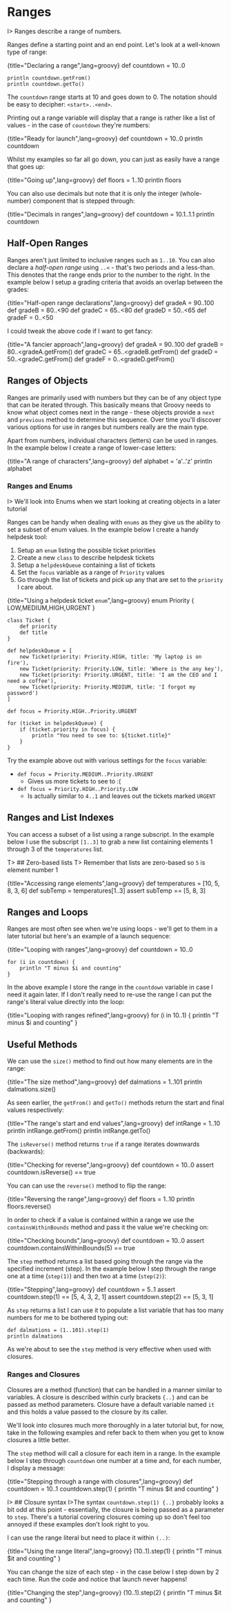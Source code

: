 # Ranges

I> Ranges describe a range of numbers.

Ranges define a starting point and an end point. Let's look at a well-known type of range:

{title="Declaring a range",lang=groovy}
	def countdown = 10..0
	
	println countdown.getFrom()
	println countdown.getTo()


The `countdown` range starts at 10 and goes down to 0. The notation should be easy to decipher: `<start>..<end>`.

Printing out a range variable will display that a range is rather like a list of values - in the case of `countdown` they're numbers:

{title="Ready for launch",lang=groovy}
	def countdown = 10..0
	println countdown


Whilst my examples so far all go down, you can just as easily have a range that goes up:

{title="Going up",lang=groovy}
	def floors = 1..10
	println floors


You can also use decimals but note that it is only the integer (whole-number) component that is stepped through:

{title="Decimals in ranges",lang=groovy}
	def countdown = 10.1..1.1
	println countdown


## Half-Open Ranges

Ranges aren't just limited to inclusive ranges such as `1..10`. You can also declare a _half-open range_ using `..<` - that's two periods and a less-than. This denotes that the range ends prior to the number to the right. In the example below I setup a grading criteria that avoids an overlap between the grades:

{title="Half-open range declarations",lang=groovy}
	def gradeA = 90..100
	def gradeB = 80..<90
	def gradeC = 65..<80
	def gradeD = 50..<65
	def gradeF = 0..<50


I could tweak the above code if I want to get fancy:

{title="A fancier approach",lang=groovy}
	def gradeA = 90..100
	def gradeB = 80..<gradeA.getFrom()
	def gradeC = 65..<gradeB.getFrom()
	def gradeD = 50..<gradeC.getFrom()
	def gradeF = 0..<gradeD.getFrom()


## Ranges of Objects

Ranges are primarily used with numbers but they can be of any object type that can be iterated through. This basically means that Groovy needs to know what object comes next in the range - these objects provide a `next` and `previous` method to determine this sequence. Over time you'll discover various options for use in ranges but numbers really are the main type. 

Apart from numbers, individual characters (letters) can be used in ranges. In the example below I create a range of lower-case letters:

{title="A range of characters",lang=groovy}
	def alphabet = 'a'..'z'
	println alphabet


### Ranges and Enums

I> We'll look into Enums when we start looking at creating objects in a later tutorial

Ranges can be handy when dealing with `enums` as they give us the ability to set a subset of enum values. In the example below I create a handy helpdesk tool:

1. Setup an `enum` listing the possible ticket priorities
2. Create a new `class` to describe helpdesk tickets
3. Setup a `helpdeskQueue` containing a list of tickets
4. Set the `focus` variable as a range of `Priority` values
5. Go through the list of tickets and pick up any that are set to the `priority` I care about.

{title="Using a helpdesk ticket `enum`",lang=groovy}
	enum Priority {
	    LOW,MEDIUM,HIGH,URGENT
	}
	
	class Ticket {
	    def priority
	    def title
	}
	
	def helpdeskQueue = [
	    new Ticket(priority: Priority.HIGH, title: 'My laptop is on fire'),
	    new Ticket(priority: Priority.LOW, title: 'Where is the any key'),
	    new Ticket(priority: Priority.URGENT, title: 'I am the CEO and I need a coffee'),
	    new Ticket(priority: Priority.MEDIUM, title: 'I forgot my password')
	]
	
	def focus = Priority.HIGH..Priority.URGENT
	
	for (ticket in helpdeskQueue) {
	    if (ticket.priority in focus) {
	        println "You need to see to: ${ticket.title}"
	    }
	}


Try the example above out with various settings for the `focus` variable:

- `def focus = Priority.MEDIUM..Priority.URGENT`
	- Gives us more tickets to see to :(
- `def focus = Priority.HIGH..Priority.LOW`
	- Is actually similar to `4..1` and leaves out the tickets marked `URGENT`

## Ranges and List Indexes

You can access a subset of a list using a range subscript. In the example below I use the subscript `[1..3]` to grab a new list containing elements 1 through 3 of the `temperatures` list. 

T> ## Zero-based lists
T> Remember that lists are zero-based so `5` is element number 1

{title="Accessing range elements",lang=groovy}
	def temperatures = [10, 5, 8, 3, 6]
	def subTemp = temperatures[1..3]
	assert subTemp == [5, 8, 3]


## Ranges and Loops

Ranges are most often see when we're using loops - we'll get to them in a later tutorial but here's an example of a launch sequence:

{title="Looping with ranges",lang=groovy}
	def countdown = 10..0
	
	for (i in countdown) {
	    println "T minus $i and counting"
	}


In the above example I store the range in the `countdown` variable in case I need it again later. If I don't really need to re-use the range I can put the range's literal value directly into the loop:

{title="Looping with ranges refined",lang=groovy}
	for (i in 10..1) {
	    println "T minus $i and counting"
	}


## Useful Methods

We can use the `size()` method to find out how many elements are in the range:

{title="The size method",lang=groovy}
	def dalmations = 1..101
	println dalmations.size()


As seen earlier, the `getFrom()` and `getTo()` methods return the start and final values respectively:

{title="The range's start and end values",lang=groovy}
	def intRange = 1..10
	println intRange.getFrom()
	println intRange.getTo()


The `isReverse()` method returns `true` if a range iterates downwards (backwards):

{title="Checking for reverse",lang=groovy}
	def countdown = 10..0
	assert countdown.isReverse() == true


You can can use the `reverse()` method to flip the range:

{title="Reversing the range",lang=groovy}
	def floors = 1..10
	println floors.reverse()


In order to check if a value is contained within a range we use the `containsWithinBounds` method and pass it the value we're checking on:

{title="Checking bounds",lang=groovy}
	def countdown = 10..0
	assert countdown.containsWithinBounds(5) == true


The `step` method returns a list based going through the range via the specified increment (step). In the example below I step through the range one at a time (`step(1)`) and then two at a time (`step(2)`):

{title="Stepping",lang=groovy}
	def countdown = 5..1
	assert countdown.step(1) == [5, 4, 3, 2, 1]
	assert countdown.step(2) == [5, 3, 1]


As `step` returns a list I can use it to populate a list variable that has too many numbers for me to be bothered typing out:


	def dalmations = (1..101).step(1)
	println dalmations


As we're about to see the `step` method is very effective when used with closures.

### Ranges and Closures

Closures are a method (function) that can be handled in a manner similar to variables. A closure is described within curly brackets `{..}` and can be passed as method parameters.  Closure have a default variable named `it` and this holds a value passed to the closure by its caller.

We'll look into closures much more thoroughly in a later tutorial but, for now, take in the following examples and refer back to them when you get to know closures a little better.

The `step` method will call a closure for each item in a range. In the example below I step through `countdown` one number at a time and, for each number, I display a message:

{title="Stepping through a range with closures",lang=groovy}
	def countdown = 10..1
	countdown.step(1) {
	    println "T minus $it and counting"
	}

I> ## Closure syntax
I>The syntax `countdown.step(1) {..}` probably looks a bit odd at this point - essentially, the closure is being passed as a parameter to `step`. There's a tutorial covering closures coming up so don't feel too annoyed if these examples don't look right to you.

I can use the range literal but need to place it within `(..)`:

{title="Using the range literal",lang=groovy}
	(10..1).step(1) {
	    println "T minus $it and counting"
	}


You can change the size of each step - in the case below I step down by 2 each time. Run the code and notice that launch never happens!

{title="Changing the step",lang=groovy}
	(10..1).step(2) {
	    println "T minus $it and counting"
	}

